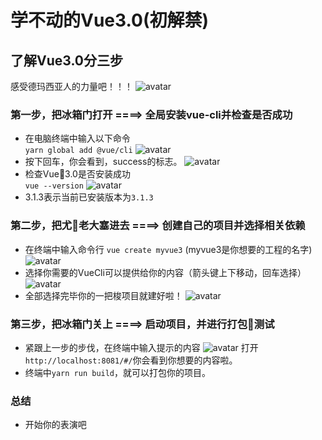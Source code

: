 # 学不动的Vue3.0(初解禁)

## 了解Vue3.0分三步

感受德玛西亚人的力量吧！！！
![avatar](http://5268.link/Img/gitVue3/1.png)

 ### 第一步，把冰箱门打开  ====>  全局安装vue-cli并检查是否成功
+ 在电脑终端中输入以下命令<br>
`yarn global add @vue/cli`
![avatar](http://5268.link/Img/gitVue3/2.png)
+ 按下回车，你会看到，success的标志。
![avatar](http://5268.link/Img/gitVue3/3.png)
+ 检查Vue3.0是否安装成功<br>
`vue --version`
![avatar](http://5268.link/Img/gitVue3/4.png)
+ 3.1.3表示当前已安装版本为`3.1.3`


 ### 第二步，把尤老大塞进去  ====>  创建自己的项目并选择相关依赖
+ 在终端中输入命令行
`vue create myvue3` (myvue3是你想要的工程的名字)
![avatar](http://5268.link/Img/gitVue3/5.png)
+ 选择你需要的VueCli可以提供给你的内容（箭头键上下移动，回车选择）
![avatar](http://5268.link/Img/gitVue3/7.png)
+ 全部选择完毕你的一把梭项目就建好啦！
![avatar](http://5268.link/Img/gitVue3/8.png)



 ### 第三步，把冰箱门关上  ====>  启动项目，并进行打包测试
+ 紧跟上一步的步伐，在终端中输入提示的内容
![avatar](http://5268.link/Img/gitVue3/9.png)
打开`http://localhost:8081/#/`你会看到你想要的内容啦。
+ 终端中`yarn run build`，就可以打包你的项目。


### 总结
+ 开始你的表演吧